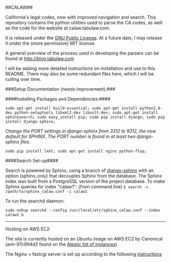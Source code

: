 ##CALAW##

California's legal codes, now with improved navigation and search.
This repository contains the python utilities used to parse the CA codes, as well as the code for the website at calaw.tabulaw.com.

It is released under the [GNU Public License](http://www.gnu.org/licenses/gpl.html).  At a future date, I may release it under the (more permissive) MIT license.

A general overview of the process used in developing the parsers can be found at http://blog.tabulaw.com

I will be adding more detailed instructions on installation and use to this README. There may also be some redundant files here, which I will be culling over time.

###Setup Documentation (needs improvement):###

####Installing Packages and Dependencies:####

`sudo apt-get install build-essential;
sudo apt-get install python2.6-dev python-setuptools libxml2-dev libxslt-dev;
sudo apt-get install sphinxsearch;
sudo easy_install pip;
sudo pip install django;
sudo pip install django-sphinx;`

_Change the PORT settings in django-sphinx from 3312 to 9312, the new default for SPHINX. The PORT number is found in at least two django-sphinx files._

`sudo pip install lxml;
sudo apt-get install nginx python-flup;`

####Search Set-up####

Search is powered by Sphinx, using a branch of [django-sphinx](https://github.com/xobb1t/django-sphinx/) with an option (sphinx_only) that decouples Sphinx from the database. The Sphinx index was built from a PostgreSQL version of the project database.
To make Sphinx queries for index "calaw1": (from command line) 
`$ search -c /path/to/sphinx_calaw.conf -i calaw1`

To run the searchd daemon:

`sudo nohup searchd --config /usr/local/etc/sphinx_calaw.conf --index calaw1 &`

-----

Hosting on AWS EC2:

The site is currently hosted on an Ubuntu image on AWS EC2 by Canonical (ami-97c694d2 found on the [Alestic list of instances](http://alestic.com/))

The Nginx + fastcgi server is set up according to the following [instructions](http://wiki.nginx.org/PythonFlup)
